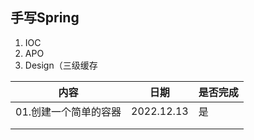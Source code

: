 ## 手写Spring
1. IOC
2. APO
3. Design（三级缓存



| 内容           | 日期       | 是否完成 |
|--------------| ---------- | -------- |
| 01.创建一个简单的容器 | 2022.12.13 | 是       |
|              |            |          |
|              |            |          |

